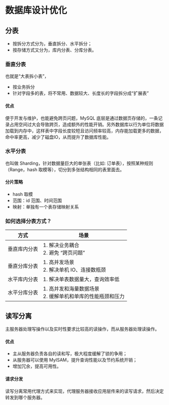 # 数据库设计优化

## 分表
- 按拆分方式分为，垂直拆分、水平拆分；
- 按存储方式又分为，库内分表、分库分表。

### 垂直分表
也就是“大表拆小表”，
- 按业务拆分
- 针对字段多的表，将不常用、数据较大、长度长的字段拆分成“扩展表”

#### 优点
便于开发与维护，也能避免跨页问题，MySQL 底层是通过数据页存储的，一条记录占用空间过大会导致跨页，造成额外的性能开销。另外数据库以行为单位将数据加载到内存中，这样表中字段长度较短且访问频率较高，内存能加载更多的数据，命中率更高，减少了磁盘IO，从而提升了数据库性能。

### 水平分表
也叫做 Sharding，针对数据量巨大的单张表（比如: 订单表），按照某种规则（Range，hash 取模等），切分到多张结构相同的表里面去。

#### 分片策略
- hash 取模
- 范围：id 范围、时间范围
- 映射：单独有一个表存储映射关系

### 如何选择分表方式？
| 方式 | 场景 |
| :--: | -- |
| 垂直库内分表 | 1. 解决业务耦合<br/>2. 避免 “跨页问题” |
| 垂直分库分表 | 1. 高并发场景<br/>2. 解决单机 IO、连接数瓶颈 |
| 水平库内分表 | 1. 解决单表数据量大，查询效率低 |
| 水平分库分表 | 1. 高并发和海量数据场景<br/>2. 缓解单机和单库的性能瓶颈和压力 |


## 读写分离

主服务器处理写操作以及实时性要求比较高的读操作，而从服务器处理读操作。

#### 优点
- 主从服务器负责各自的读和写，极大程度缓解了锁的争用；
- 从服务器可以使用 MyISAM，提升查询性能以及节约系统开销；
- 增加冗余，提高可用性。

#### 请求分发
读写分离常用代理方式来实现，代理服务器接收应用层传来的读写请求，然后决定转发到哪个服务器。
